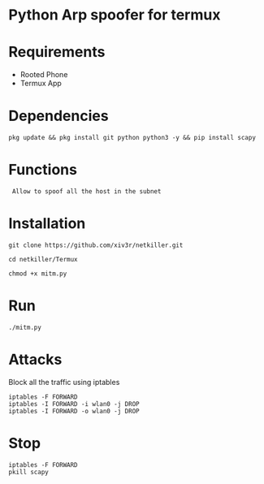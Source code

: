 # Python Arp spoofer for termux

# Requirements
- Rooted Phone
- Termux App

# Dependencies
```
pkg update && pkg install git python python3 -y && pip install scapy
```
# Functions
` Allow to spoof all the host in the subnet`

# Installation
```
git clone https://github.com/xiv3r/netkiller.git
```
```
cd netkiller/Termux
```
```
chmod +x mitm.py
```
# Run
```
./mitm.py
```
# Attacks
Block all the traffic using iptables
```
iptables -F FORWARD 
iptables -I FORWARD -i wlan0 -j DROP
iptables -I FORWARD -o wlan0 -j DROP
```

# Stop
```
iptables -F FORWARD
pkill scapy
```
